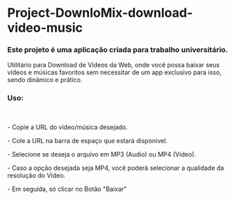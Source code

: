 ### <h1> Project-DownloMix-download-video-music </h1>

### Este projeto é uma aplicação criada para trabalho universitário.

 <p>Utilitário para Download de Vídeos da Web, onde você possa baixar seus vídeos e músicas favoritos sem necessitar de um app exclusivo para isso, sendo dinâmico e prático.</p>

### <h3> Uso: </h3> <br>
<p> - Copie a URL do vídeo/música desejado.</p>
<p> - Cole a URL na barra de espaço que estará disponível. </p> 
<p> - Selecione se deseja o arquivo em MP3 (Audio) ou MP4 (Video).</p>
<p> - Caso a opção desejada seja MP4, você poderá selecionar a qualidade da resolução do Vídeo. </p>
<p> - Em seguida, só clicar no Botão "Baixar"</p>



